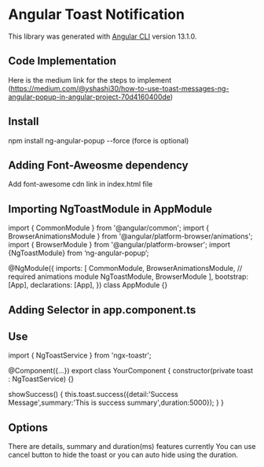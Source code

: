 # Angular Toast Notification

This library was generated with [Angular CLI](https://github.com/angular/angular-cli) version 13.1.0.

## Code Implementation

Here is the medium link for the steps to implement (https://medium.com/@yshashi30/how-to-use-toast-messages-ng-angular-popup-in-angular-project-70d4160400de)

## Install
npm install ng-angular-popup --force
(force is optional)

## Adding Font-Aweosme dependency

Add font-awesome cdn link in index.html file
<link rel=”stylesheet” href=”https://cdnjs.cloudflare.com/ajax/libs/font-awesome/4.7.0/css/font-awesome.min.css">

## Importing NgToastModule in AppModule

import { CommonModule } from '@angular/common';
import { BrowserAnimationsModule } from '@angular/platform-browser/animations';
import { BrowserModule } from '@angular/platform-browser';
import {NgToastModule} from ‘ng-angular-popup’;

@NgModule({
  imports: [
    CommonModule,
    BrowserAnimationsModule, // required animations module
    NgToastModule,
    BrowserModule
  ],
  bootstrap: [App],
  declarations: [App],
})
class AppModule {}

## Adding Selector in app.component.ts

<lib-ng-toast></lib-ng-toast>

## Use
import { NgToastService } from 'ngx-toastr';

@Component({...})
export class YourComponent {
  constructor(private toast : NgToastService) {}

  showSuccess() {
    this.toast.success({detail:'Success Message',summary:'This is success summary',duration:5000});
  }
}
## Options
There are details, summary and duration(ms) features currently
You can use cancel button to hide the toast or you can auto hide using the duration.
